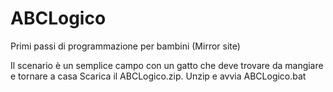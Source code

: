 # ABCLogico
Primi passi di programmazione per bambini (Mirror site)

Il scenario è un semplice campo con un gatto che deve trovare da mangiare e tornare a casa
Scarica il  ABCLogico.zip. Unzip e avvia ABCLogico.bat
